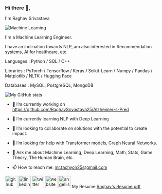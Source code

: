 ### Hi there 👋,

I'm Raghav Srivastava

![Machine Learning](https://pbs.twimg.com/profile_banners/1469129923004538884/1658736319/1500x500)

I'm a Machine Learning Engineer.

I have an inclination towards NLP, am also interested in Recommendation systems, AI for healthcare, etc. 

Languages : Python / SQL / C++ 

Libraries : PyTorch / Tensorflow / Keras / Scikit-Learn / Numpy / Pandas / Matplotlib / NLTK / Hugging Face

Databases : MySQL, PostgreSQL, MongoDB 


![My GitHub stats](https://github-readme-stats.vercel.app/api?username=RaghavSrivastava25&show_icons=true&theme=tokyonight)

- 🔭 I’m currently working on https://github.com/RaghavSrivastava25/Alzheimer-s-Pred

- 🌱 I’m currently learning NLP with Deep Learning 

- 👯 I’m looking to collaborate on solutions with the potential to create impact. 

- 🤔 I’m looking for help with Transformer models, Graph Neural Networks. 

- 💬 Ask me about Machine Learning, Deep Learning, Math, Stats, Game Theory, The Human Brain, etc. 

- 📫 How to reach me: mr.tachyon25@gmail.com 


[<img src='https://cdn.jsdelivr.net/npm/simple-icons@3.0.1/icons/github.svg' alt='github' height='40'>](https://github.com/https://github.com/RaghavSrivastava25) [<img src='https://cdn.jsdelivr.net/npm/simple-icons@3.0.1/icons/linkedin.svg' alt='linkedin' height='40'>](https://www.linkedin.com/in/https://www.linkedin.com/in/raghav-srivastava-4a7002224//) [<img src='https://cdn.jsdelivr.net/npm/simple-icons@3.0.1/icons/twitter.svg' alt='twitter' height='40'>](https://twitter.com/https://twitter.com/Raghav_11001_ai)  [<img src='https://cdn.jsdelivr.net/npm/simple-icons@3.0.1/icons/icloud.svg' alt='website' height='40'>](https://www.notion.so/Raghav-Srivastava-a18bb03c955242ebae845af1096cb130) [<img src='https://cdn.jsdelivr.net/npm/simple-icons@3.0.1/icons/angellist.svg' alt='angellist' height='40'>](https://angel.co/u/raghav-srivastava-8) 
My Resume
[Raghav's Resume.pdf](https://github.com/RaghavSrivastava25/RaghavSrivastava25/files/9661734/Raghav.s.Resume.pdf)
